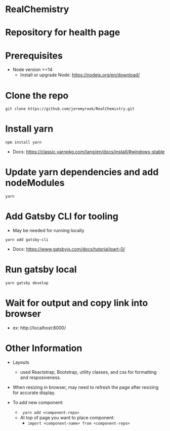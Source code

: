 # RealChemistry
# Repository for health page

# Prerequisites
- Node version >=14
  -  Install or upgrade Node: https://nodejs.org/en/download/

# Clone the repo

``` git clone https://github.com/jeremyrook/RealChemistry.git ```

# Install yarn

 ``` npm install yarn ```

 - Docs: https://classic.yarnpkg.com/lang/en/docs/install/#windows-stable

# Update yarn dependencies and add nodeModules

``` yarn ```

# Add Gatsby CLI for tooling 
 - May be needed for running locally

``` yarn add gatsby-cli ```

- Docs: https://www.gatsbyjs.com/docs/tutorial/part-0/

# Run gatsby local

``` yarn gatsby develop ```

# Wait for output and copy link into browser

- ex: http://localhost:8000/

# Other Information

- Layouts
  - used Reactstrap, Bootstrap, utility classes, and css for formatting and resposiveness.

- When resizing in browser, may need to refresh the page after resizing for accurate display.

- To add new component:
  - ``` yarn add <component-repo>```
  - At top of page you want to place component:
    - ``` import <component-name> from <component-repo> ```